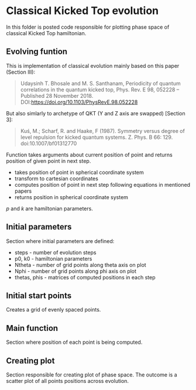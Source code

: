 # Classical Kicked Top evolution  
In this folder is posted code responsible for plotting phase space of classical Kicked Top hamiltonian.

## Evolving funtion  
This is implementation of classical evolution mainly based on this paper (Section III):   
> Udaysinh T. Bhosale and M. S. Santhanam, Periodicity of quantum correlations in the quantum kicked top, Phys. Rev. E 98, 052228 – Published 28 November 2018. DOI:https://doi.org/10.1103/PhysRevE.98.052228

But also simlarly to archetype of QKT (Y and Z axis are swapped) [Section 3]:  
> Kuś, M.; Scharf, R. and Haake, F (1987). Symmetry versus degree of level repulsion for kicked quantum systems. Z. Phys. B 66: 129. doi:10.1007/bf01312770   

Function takes arguments about current position of point and returns position of given point in next step. 
 - takes position of point in spherical coordinate system
 - transform to cartesian coordinates
 - computes position of point in next step following equations in mentioned papers
 - returns position in spherical coordinate system

*p* and *k* are hamiltonian parameters.

## Initial parameters  
Section where initial parameters are defined:
- steps - number of evolution steps
- p0, k0 - hamiltonian parameters
- Ntheta - number of grid points along theta axis on plot
- Nphi - number of grid points along phi axis on plot
- thetas, phis - matrices of computed positions in each step

## Initial start points  
Creates a grid of evenly spaced points.  

## Main function  
Section where position of each point is being computed.  

## Creating plot  
Section responsible for creating plot of phase space.
The outcome is a scatter plot of all points positions across evolution. 
